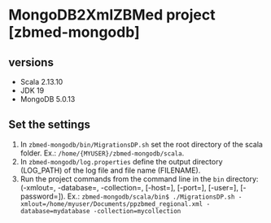 # MongoDB2XmlZBMed project [zbmed-mongodb]

## versions
* Scala 2.13.10
* JDK 19
* MongoDB 5.0.13

## Set the settings
1. In `zbmed-mongodb/bin/MigrationsDP.sh` set the root directory of the scala folder. Ex.: `/home/{MYUSER}/zbmed-mongodb/scala`.
2. In `zbmed-mongodb/log.properties` define the output directory (LOG_PATH) of the log file and file name (FILENAME).
3. Run the project commands from the command line in the `bin` directory: (-xmlout=<path>, -database=<name>, -collection=<name>, [-host=<name>], [-port=<number>], [-user=<name>], [-password=<pwd>]).
Ex.: `zbmed-mongodb/scala/bin$ ./MigrationsDP.sh -xmlout=/home/myuser/Documents/ppzbmed_regional.xml -database=mydatabase -collection=mycollection`
